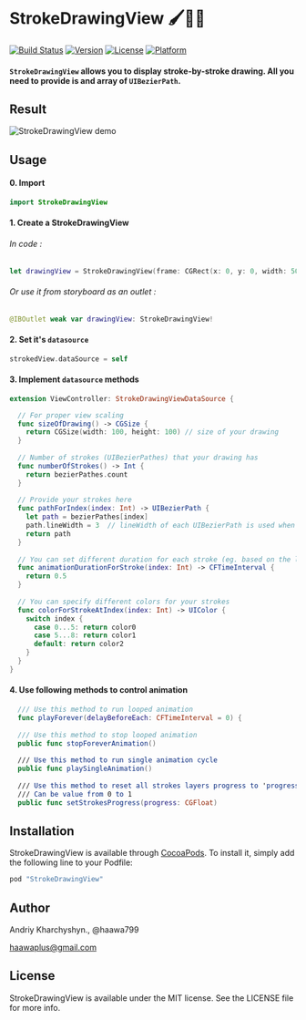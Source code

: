 # StrokeDrawingView 🖌🎨🈲

[![Build Status](https://www.bitrise.io/app/3f8dacd63325688a.svg?token=TBjZw8_h1KSMiRyFIwPE8g&branch=master)](https://www.bitrise.io/app/3f8dacd63325688a)
[![Version](https://img.shields.io/cocoapods/v/StrokeDrawingView.svg?style=flat)](http://cocoapods.org/pods/StrokeDrawingView)
[![License](https://img.shields.io/cocoapods/l/StrokeDrawingView.svg?style=flat)](http://cocoapods.org/pods/StrokeDrawingView)
[![Platform](https://img.shields.io/cocoapods/p/StrokeDrawingView.svg?style=flat)](http://cocoapods.org/pods/StrokeDrawingView)

#### ```StrokeDrawingView``` allows you to display stroke-by-stroke drawing. All you need to provide is and array of ```UIBezierPath```.



## Result

![StrokeDrawingView demo](http://cl.ly/image/312l0d3n1A1Z/ezgif.com-gif-maker.gif)

## Usage

#### 0. Import

```swift
import StrokeDrawingView
```

#### 1. Create a StrokeDrawingView

###### In code :

```swift
let drawingView = StrokeDrawingView(frame: CGRect(x: 0, y: 0, width: 500, height: 500))
```

###### Or use it from storyboard as an outlet :

```swift
@IBOutlet weak var drawingView: StrokeDrawingView!
```

#### 2. Set it's ```datasource```

```swift
strokedView.dataSource = self
```

#### 3. Implement ```datasource``` methods

```swift
extension ViewController: StrokeDrawingViewDataSource {

  // For proper view scaling
  func sizeOfDrawing() -> CGSize {
    return CGSize(width: 100, height: 100) // size of your drawing
  }
  
  // Number of strokes (UIBezierPathes) that your drawing has
  func numberOfStrokes() -> Int {
    return bezierPathes.count
  }
  
  // Provide your strokes here
  func pathForIndex(index: Int) -> UIBezierPath {
    let path = bezierPathes[index]
    path.lineWidth = 3  // lineWidth of each UIBezierPath is used when drawn
    return path
  }
  
  // You can set different duration for each stroke (eg. based on the length of each one)
  func animationDurationForStroke(index: Int) -> CFTimeInterval {
    return 0.5
  }
  
  // You can specify different colors for your strokes
  func colorForStrokeAtIndex(index: Int) -> UIColor {
    switch index {
      case 0...5: return color0
      case 5...8: return color1
      default: return color2
    }
  }
}
```

#### 4. Use following methods to control animation
```swift
  /// Use this method to run looped animation
  func playForever(delayBeforeEach: CFTimeInterval = 0) {
  
  /// Use this method to stop looped animation
  public func stopForeverAnimation()
  
  /// Use this method to run single animation cycle
  public func playSingleAnimation()
  
  /// Use this method to reset all strokes layers progress to 'progress'
  /// Can be value from 0 to 1
  public func setStrokesProgress(progress: CGFloat)
```

## Installation

StrokeDrawingView is available through [CocoaPods](http://cocoapods.org). To install
it, simply add the following line to your Podfile:

```ruby
pod "StrokeDrawingView"
```

## Author

Andriy Kharchyshyn., @haawa799 

haawaplus@gmail.com

## License

StrokeDrawingView is available under the MIT license. See the LICENSE file for more info.
